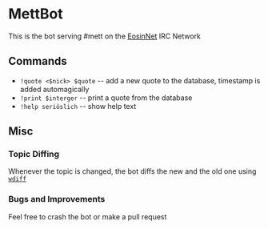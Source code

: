 MettBot
=======

This is the bot serving #mett on the [EosinNet](irc://irc.ps0ke.de:2342) IRC Network

Commands
--------

* `!quote <$nick> $quote` -- add a new quote to the database, timestamp is added automagically
* `!print $interger` -- print a quote from the database
* `!help seriöslich` -- show help text

Misc
----

### Topic Diffing

Whenever the topic is changed, the bot diffs the new and the old one using [`wdiff`](https://www.gnu.org/software/wdiff/)

### Bugs and Improvements

Feel free to crash the bot or make a pull request
